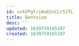 ```yaml
---
id: xxkVPgtriWaEUsCLrS1TL
title: Bentoism
desc: ''
updated: 1639759165197
created: 1639759165197
---
```


